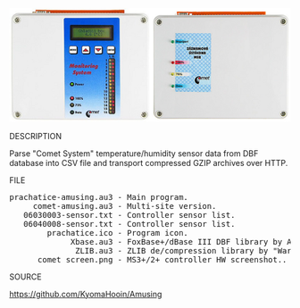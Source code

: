 ![Comet](https://github.com/KyomaHooin/Amusing/raw/master/comet/comet_screen.png "screenshot")

DESCRIPTION

Parse "Comet System" temperature/humidity sensor data from DBF database into CSV file and transport compressed GZIP archives over HTTP.

FILE

<pre>
prachatice-amusing.au3 - Main program.
     comet-amusing.au3 - Multi-site version.
   06030003-sensor.txt - Controller sensor list.
   06040008-sensor.txt - Controller sensor list.
        prachatice.ico - Program icon.
             Xbase.au3 - FoxBase+/dBase III DBF library by A.R.T. Jonkers.
              ZLIB.au3 - ZLIB de/compression library by "Ward".
      comet_screen.png - MS3+/2+ controller HW screenshot..
</pre>

SOURCE

https://github.com/KyomaHooin/Amusing

